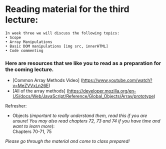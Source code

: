 # Reading material for the third lecture:

```
In week three we will discuss the following topics:
• Scope
• Array Manipulations 
• Basic DOM manipulations [img src, innerHTML]
• Code commenting
```

### Here are resources that we like you to read as a preparation for the coming lecture. 

- [Common Array Methods Video] (https://www.youtube.com/watch?v=MeZVVxLn26E)
- [All of the array methods] (https://developer.mozilla.org/en-US/docs/Web/JavaScript/Reference/Global_Objects/Array/prototype)

Refresher:
* Objects (*important to really understand them, read this if you are unsure! You may also read chapters 72, 73 and 74 if you have time and want to learn more*):</br>
Chapters 70-71, 75

_Please go through the material and come to class prepared!_




